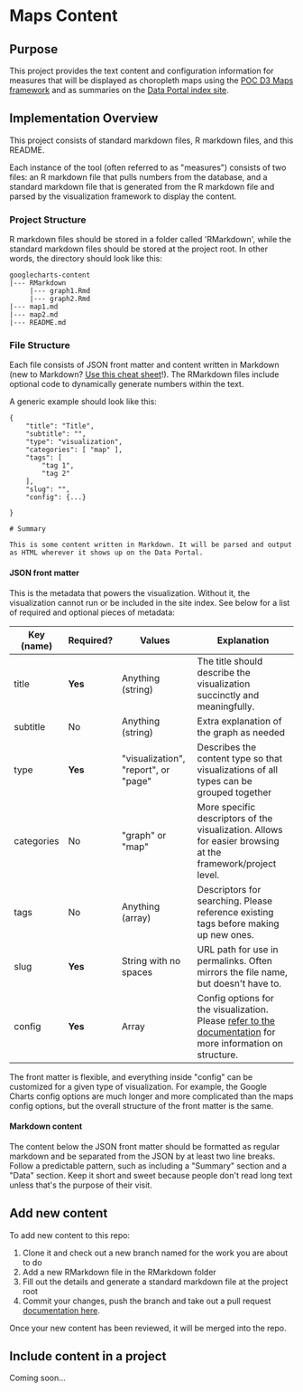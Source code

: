 # Maps Content

## Purpose

This project provides the text content and configuration information for measures that will be displayed as choropleth maps using the [POC D3 Maps framework](https://github.com/pocdata/d3_maps) and as summaries on the [Data Portal index site](https://github.com/cssat/portal-browse).

## Implementation Overview

This project consists of standard markdown files, R markdown files, and this README.

Each instance of the tool (often referred to as "measures") consists of two files: an R markdown file that pulls numbers from the database, and a standard markdown file that is generated from the R markdown file and parsed by the visualization framework to display the content.

### Project Structure

R markdown files should be stored in a folder called 'RMarkdown', while the standard markdown files should be stored at the project root. In other words, the directory should look like this:

```
googlecharts-content
|--- RMarkdown
     |--- graph1.Rmd
     |--- graph2.Rmd
|--- map1.md
|--- map2.md
|--- README.md

```

### File Structure

Each file consists of JSON front matter and content written in Markdown (new to Markdown? [Use this cheat sheet](https://github.com/adam-p/markdown-here/wiki/Markdown-Cheatsheet)!). The RMarkdown files include optional code to dynamically generate numbers within the text.

A generic example should look like this:

```
{
	"title": "Title",
	"subtitle": "",
	"type": "visualization",
	"categories": [ "map" ],
	"tags": [
		"tag 1",
		"tag 2"
	],
	"slug": "",
	"config": {...}
	
}

# Summary 

This is some content written in Markdown. It will be parsed and output as HTML wherever it shows up on the Data Portal.

```

#### JSON front matter

This is the metadata that powers the visualization. Without it, the visualization cannot run or be included in the site index. See below for a list of required and optional pieces of metadata:

| Key (name)		| Required?			| Values				| Explanation			|
| ----------------- | ----------------- | --------------------- | --------------------- |
| title             | **Yes**           | Anything (string)     | The title should describe the visualization succinctly and meaningfully.
| subtitle          | No                | Anything (string)     | Extra explanation of the graph as needed
| type              | **Yes**           | "visualization", "report", or "page"  | Describes the content type so that visualizations of all types can be grouped together
| categories        | No                | "graph" or "map"      | More specific descriptors of the visualization. Allows for easier browsing at the framework/project level.
| tags              | No                | Anything (array)      | Descriptors for searching. Please reference existing tags before making up new ones.
| slug              | **Yes**           | String with no spaces | URL path for use in permalinks. Often mirrors the file name, but doesn't have to.
| config            | **Yes**           | Array                 | Config options for the visualization. Please [refer to the documentation](https://github.com/cssat-graveyard/annie-config/wiki/Configuration:-Measurement-Information) for more information on structure.

The front matter is flexible, and everything inside "config" can be customized for a given type of visualization. For example, the Google Charts config options are much longer and more complicated than the maps config options, but the overall structure of the front matter is the same.

#### Markdown content

The content below the JSON front matter should be formatted as regular markdown and be separated from the JSON by at least two line breaks. Follow a predictable pattern, such as including a "Summary" section and a "Data" section. Keep it short and sweet because people don't read long text unless that's the purpose of their visit.

## Add new content

To add new content to this repo:

1. Clone it and check out a new branch named for the work you are about to do
2. Add a new RMarkdown file in the RMarkdown folder
3. Fill out the details and generate a standard markdown file at the project root
4. Commit your changes, push the branch and take out a pull request [documentation here](https://help.github.com/articles/creating-a-pull-request/).

Once your new content has been reviewed, it will be merged into the repo.


## Include content in a project

Coming soon...